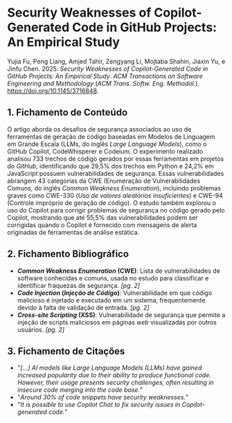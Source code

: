 # Security Weaknesses of Copilot-Generated Code in GitHub Projects: An Empirical Study

Yujia Fu, Peng Liang, Amjed Tahir, Zengyang Li, Mojtaba Shahin, Jiaxin Yu, e Jinfu Chen. 2025. _Security Weaknesses of Copilot-Generated Code in GitHub Projects: An Empirical Study_. _ACM Transactions on Software Engineering and Methodology_ (_ACM Trans. Softw. Eng. Methodol._). https://doi.org/10.1145/3716848.

## 1. Fichamento de Conteúdo

O artigo aborda os desafios de segurança associados ao uso de ferramentas de geração de código baseadas em Modelos de Linguagem em Grande Escala (LLMs, do inglês _Large Language Models_), como o GitHub Copilot, CodeWhisperer e Codeium. O experimento realizado analisou 733 trechos de código gerados por essas ferramentas em projetos do _GitHub_, identificando que 29,5% dos trechos em Python e 24,2% em JavaScript possuem vulnerabilidades de segurança. Essas vulnerabilidades abrangem 43 categorias da CWE (Enumeração de Vulnerabilidades Comuns, do inglês _Common Weakness Enumeration_), incluindo problemas graves como CWE-330 (_Uso de valores aleatórios insuficientes_) e CWE-94 (Controle impróprio de geração de código). O estudo também explorou o uso do Copilot para corrigir problemas de segurança no código gerado pelo Copilot, mostrando que até 55,5% das vulnerabilidades podem ser corrigidas quando o Copilot é fornecido com mensagens de alerta originadas de ferramentas de análise estática.

## 2. Fichamento Bibliográfico

- **_Common Weakness Enumeration_ (CWE)**: Lista de vulnerabilidades de software conhecidas e comuns, usada no estudo para classificar e identificar fraquezas de segurança. _[pg. 2]_
- **_Code Injection_ (_Injeção de Código_)**: Vulnerabilidade em que código malicioso é injetado e executado em um sistema, frequentemente devido à falta de validação de entrada. _[pg. 2]_
- **_Cross-site Scripting_ (XSS)**: Vulnerabilidade de segurança que permite a injeção de scripts maliciosos em páginas _web_ visualizadas por outros usuários. _[pg. 2]_

## 3. Fichamento de Citações

- "_[...] AI models like Large Language Models (LLMs) have gained increased popularity due to their ability to produce functional code. However, their usage presents security challenges, often resulting in insecure code merging into the code base._"
- "_Around 30% of code snippets have security weaknesses._"
- "_It is possible to use Copilot Chat to fix security issues in Copilot-generated code._"
